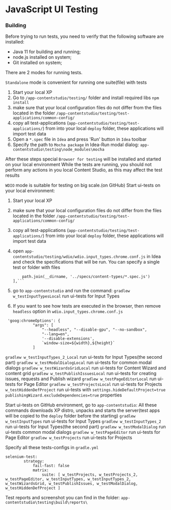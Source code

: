 JavaScript UI Testing
===

### Building

Before trying to run tests, you need to verify that the following software are installed:

* Java 11 for building and running;
* node.js installed on system;
* Git installed on system;

There are 2 modes for running tests.

`Standalone` mode is convenient for running one suite(file) with tests
1. Start your local XP
2. Go to `/app-contentstudio/testing/` folder and install required libs
    ``` npm install ```
3. make sure that your local configuration files do not differ from the files located in the folder `/app-contentstudio/testing/test-applications/common-config/`
4. copy all test-applications (`app-contentstudio/testing/test-applications/`) from  into your local `deploy` folder, these applications will import test data
5. Open a `*.spec` file in `Idea` and press 'Run' button in `Idea` toolbar
6. Specify the path to `Mocha package` in Idea-Run modal dialog: `app-contentstudio\testing\node_modules\mocha`

 After these steps special `Browser for testing` will be installed and started on your local environment
 While the tests are running, you should not perform any actions in you local Content Studio, as this may affect the test results


`WDIO` mode is suitable for testing on big scale.(on GitHub)
Start ui-tests on your local environment:
1. Start your local XP
2. make sure that your local configuration files do not differ from the files located in the folder `/app-contentstudio/testing/test-applications/common-config/`
3. copy all test-applications (`app-contentstudio/testing/test-applications/`) from  into your local `deploy` folder, these applications will import test data
4. open `app-contentstudio/testing/wdio/wdio.input_types.chrome.conf.js` in Idea and check the specifications that will be run.
   You can specify a single test or folder with files

    ``` specs: [
        path.join(__dirname, '../specs/content-types/*.spec.js')
    ],```

5. go to `app-contentstudio` and run the command:
    ```gradlew w_testInputTypesLocal```  run ui-tests for Input Types

6. If you want to see how tests are executed in the browser, then remove ``headless`` option in `wdio.input_types.chrome.conf.js`

```
 'goog:chromeOptions': {
            "args": [
                "--headless", "--disable-gpu", "--no-sandbox",
                "--lang=en",
                '--disable-extensions',
                `window-size=${width},${height}`
            ]
```

```gradlew w_testInputTypes_2_Local``` run ui-tests for Input Types(the second part)
```gradlew w_testModalDialogLocal```   run ui-tests for common modal dialogs
```gradlew w_testWizardsGridLocal```   run ui-tests for Content Wizard and content grid
```gradlew w_testPublishIssuesLocal``` run ui-tests for creating issues, requests and Publish wizard
```gradlew w_testPageEditorLocal```    run ui-tests for Page Editor
```gradlew w_testProjectsLocal```      run ui-tests for Projects
```w_testHiddenDefProject```           run ui-tests with `settings.hideDefaultProject=true publishingWizard.excludeDependencies=true` properties



Start ui-tests on GitHub environment,  go to `app-contentstudio`:
 All these commands downloads XP distro, unpacks and starts the server(test apps will be copied to the `deploy` folder before the starting)
```gradlew w_testInputTypes```       run ui-tests for Input Types
```gradlew w_testInputTypes_2```     run ui-tests for Input Types(the second part)
```gradlew w_testModalDialog```      run ui-tests common modal dialogs
```gradlew w_testPageEditor```       run ui-tests for Page Editor
```gradlew w_testProjects```         run ui-tests for Projects


Specify all these tests-configs in ``gradle.yml``

```
selenium-test:
        strategy:
            fail-fast: false
            matrix:
                suite: [ w_testProjects, w_testProjects_2, w_testPageEditor, w_testInputTypes, w_testInputTypes_2, w_testWizardsGrid, w_testPublishIssues, w_testModalDialog, w_testHiddenDefProject ]
```

Test reports and screenshot you can find in the folder: ```app-contentstudio\testing\build\reports\```
